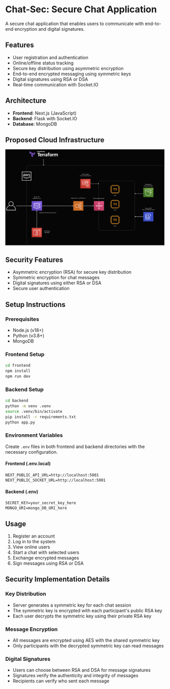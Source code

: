 # Chat-Sec: Secure Chat Application

A secure chat application that enables users to communicate with end-to-end encryption and digital signatures.

## Features

- User registration and authentication
- Online/offline status tracking
- Secure key distribution using asymmetric encryption
- End-to-end encrypted messaging using symmetric keys
- Digital signatures using RSA or DSA
- Real-time communication with Socket.IO

## Architecture

- **Frontend**: Next.js (JavaScript)
- **Backend**: Flask with Socket.IO
- **Database**: MongoDB

## Proposed Cloud Infrastructure

<img src="./public/infrastructure.png" alt="Alt text" width="500" height="300">



## Security Features

- Asymmetric encryption (RSA) for secure key distribution
- Symmetric encryption for chat messages
- Digital signatures using either RSA or DSA
- Secure user authentication

## Setup Instructions

### Prerequisites

- Node.js (v18+)
- Python (v3.8+)
- MongoDB

### Frontend Setup

```bash
cd frontend
npm install
npm run dev
```

### Backend Setup

```bash
cd backend
python -m venv .venv
source .venv/bin/activate
pip install -r requirements.txt
python app.py
```

### Environment Variables

Create `.env` files in both frontend and backend directories with the necessary configuration.

#### Frontend (.env.local)
```
NEXT_PUBLIC_API_URL=http://localhost:5001
NEXT_PUBLIC_SOCKET_URL=http://localhost:5001
```

#### Backend (.env)
```
SECRET_KEY=your_secret_key_here
MONGO_URI=mongo_DB_URI_here

```

## Usage

1. Register an account
2. Log in to the system
3. View online users
4. Start a chat with selected users
5. Exchange encrypted messages
6. Sign messages using RSA or DSA

## Security Implementation Details

### Key Distribution
- Server generates a symmetric key for each chat session
- The symmetric key is encrypted with each participant's public RSA key
- Each user decrypts the symmetric key using their private RSA key

### Message Encryption
- All messages are encrypted using AES with the shared symmetric key
- Only participants with the decrypted symmetric key can read messages

### Digital Signatures
- Users can choose between RSA and DSA for message signatures
- Signatures verify the authenticity and integrity of messages
- Recipients can verify who sent each message
